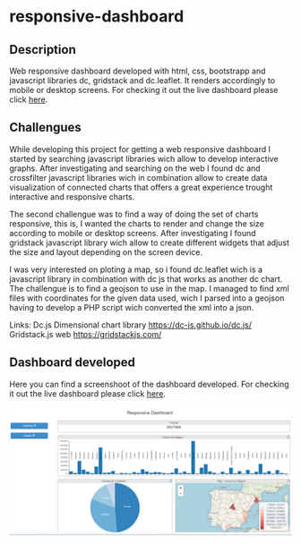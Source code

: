 # responsive-dashboard

## Description
Web responsive dashboard developed with html, css, bootstrapp and javascript libraries dc, gridstack and dc.leaflet. It renders accordingly to mobile or desktop screens. For checking it out the live dashboard please click <a target='_blank' target='_blank' href='https://adrianrodriguez-io.github.io/responsive-dashboard/'>here</a>.

## Challengues

While developing this project for getting a web responsive dashboard I started by searching javascript libraries wich allow to develop interactive graphs. After investigating and searching on the web
I found dc and crossfilter javascript libraries wich in combination allow to create data visualization of connected charts that offers a great experience trought interactive and responsive charts.

The second challengue was to find a way of doing the set of charts responsive, this is, I wanted the charts to render and change the size according to mobile or desktop screens. After investigating 
I found gridstack javascript library wich allow to create different widgets that adjust the size and layout depending on the screen device. 

I was very interested on ploting a map, so i found dc.leaflet wich is a javascript library in combination with dc js that works as another dc chart. The challengue is
to find a geojson to use in the map. I managed to find xml files with coordinates for the given data used, wich I parsed into a geojson having to develop a PHP script wich converted the xml into a json.

Links:
Dc.js Dimensional chart library <a href='https://dc-js.github.io/dc.js/'>https://dc-js.github.io/dc.js/</a>
<br>
Gridstack.js web <a href='https://gridstackjs.com/'>https://gridstackjs.com/</a>

## Dashboard developed

Here you can find a screenshoot of the dashboard developed. For checking it out the live dashboard please click <a target='_blank' href='https://adrianrodriguez-io.github.io/responsive-dashboard/'>here</a>.

<img src='https://github.com/adrianrodriguez-io/responsive-dashboard/blob/main/images/dashboard%20screenshoot.png'></img>
